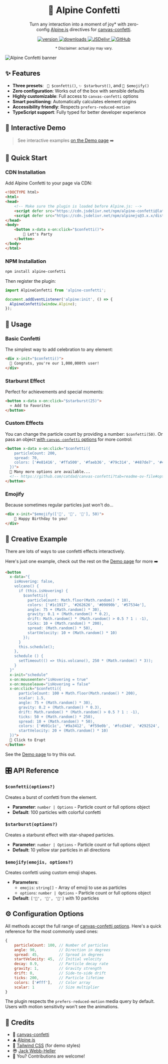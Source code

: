 <h1 align="center">🎉 Alpine Confetti</h1>

<p align="center" style="text-wrap: balance;">
  Turn any interaction into a moment of joy* with zero-config <a href="https://alpinejs.dev" target="_blank">Alpine.js</a> directives for <a href="https://www.npmjs.com/package/canvas-confetti" target="_blank">canvas-confetti</a>.
</p>

<p align="center">
  <a href="https://www.npmjs.com/package/alpine-confetti">
    <img src="https://img.shields.io/github/v/tag/jackwh/alpine-confetti?label=version" alt="version">
  </a>
  <a href="https://www.npmjs.com/package/alpine-confetti">
    <img src="https://img.shields.io/npm/dt/alpine-confetti" alt="downloads">
  </a>
  <a href="https://www.jsdelivr.com/package/npm/alpine-confetti">
    <img src="https://data.jsdelivr.com/v1/package/npm/alpine-confetti/badge?style=rounded" alt="JSDelivr">
  </a>
  <a href="https://www.npmjs.com/package/alpine-confetti">
    <img alt="GitHub" src="https://img.shields.io/github/license/jackwh/alpine-confetti">
  </a>
</p>

<p align="center">
  <small>* Disclaimer: actual joy may vary.</small>
</p>

![Alpine Confetti banner](docs/assets/art.jpg)

## ✨ Features

- **Three presets**: ` 🎉 $confetti()`, `✨ $starburst()`, and `💩 $emojify()`
- **Zero configuration**: Works out of the box with sensible defaults
- **Highly customizable**: Full access to `canvas-confetti` options
- **Smart positioning**: Automatically calculates element origins
- **Accessibility friendly**: Respects `prefers-reduced-motion`
- **TypeScript support**: Fully typed for better developer experience


## 👀 Interactive Demo

> See interactive examples [on the Demo page](https://jackwh.github.io/alpine-confetti/) ➡️

## 🚀 Quick Start

### CDN Installation

Add Alpine Confetti to your page via CDN:

```html
<!DOCTYPE html>
<html>
<head>
    <!-- Make sure the plugin is loaded before Alpine.js: -->
    <script defer src="https://cdn.jsdelivr.net/npm/alpine-confetti@latest/dist/browser.global.js"></script>
    <script defer src="https://cdn.jsdelivr.net/npm/alpinejs@3.x.x/dist/cdn.min.js"></script>
</head>
<body>
    <button x-data x-on:click="$confetti()">
        🎉 Let's Party
    </button>
</body>
</html>
```

### NPM Installation

```bash
npm install alpine-confetti
```

Then register the plugin:

```javascript
import AlpineConfetti from 'alpine-confetti';

document.addEventListener('alpine:init', () => {
  AlpineConfetti(window.Alpine);
});
```

## 🔧 Usage

### Basic Confetti

The simplest way to add celebration to any element:

```html
<div x-init="$confetti()">
  🎉 Congrats, you're our 1,000,000th user!
</div>
```

### Starburst Effect

Perfect for achievements and special moments:

```html
<button x-data x-on:click="$starburst(25)">
  ⭐ Add to Favorites
</button>
```

### Custom Effects

You can change the particle count by providing a number: `$confetti(50)`. Or pass an object [with `canvas-confetti` options](https://github.com/catdad/canvas-confetti?tab=readme-ov-file#options) for more control:

```html
<button x-data x-on:click="$confetti({
    particleCount: 200,
    spread: 70,
    colors: ['#e81416', '#ffa500', '#faeb36', '#79c314', '#487de7', '#4b369d', '#70369d']
  })">
  👀 Many more options are available...
  <!-- https://github.com/catdad/canvas-confetti?tab=readme-ov-file#options -->
</button>
```

### Emojify

Because sometimes regular particles just won't do...

```html
<div x-init="$emojify(['🎂', '🎈', '🎁'], 50)">
    🎂 Happy Birthday to you!
</div>
```

## 🎨 Creative Example

There are lots of ways to use confetti effects interactively.
 
Here's just one example, check out the rest on the [Demo page](https://jackwh.github.io/alpine-confetti/) for more ➡️

```html
<button
  x-data="{
    isHovering: false,
    volcano() {
      if (this.isHovering) {
        $confetti({
          particleCount: Math.floor(Math.random() * 10),
          colors: ['#1c1917', '#262626', '#09090b', '#57534e'],
          angle: 75 + (Math.random() * 30),
          gravity: 0.1 + (Math.random() * 0.2),
          drift: Math.random() * (Math.random() > 0.5 ? 1 : -1),
          ticks: 10 + (Math.random() * 200),
          spread: (Math.random() * 50),
          startVelocity: 10 + (Math.random() * 10)
        });
      }
      this.schedule();
    },
    schedule () {
      setTimeout(() => this.volcano(), 250 * (Math.random() * 3));
    }
  }"
  x-init="schedule"
  x-on:mouseenter="isHovering = true"
  x-on:mouseleave="isHovering = false"
  x-on:click="$confetti({
      particleCount: 100 + Math.floor(Math.random() * 200),
      scalar: 1.5,
      angle: 75 + (Math.random() * 30),
      gravity: 0.2 + (Math.random() * 0.3),
      drift: Math.random() * (Math.random() > 0.5 ? 1 : -1),
      ticks: 50 + (Math.random() * 250),
      spread: 10 + (Math.random() * 50),
      colors: ['#b91c1c', '#9a3412', '#f59e0b', '#fcd34d', '#292524', '#450a0a'],
      startVelocity: 20 + (Math.random() * 10)
  })">
  🌋 Click to Erupt 
</button>
```

See the [Demo page](https://jackwh.github.io/alpine-confetti/) to try this out.

## 🎛️ API Reference

### `$confetti(options?)`

Creates a burst of confetti from the element.

- **Parameter**: `number | Options` - Particle count or full options object
- **Default**: 100 particles with colorful confetti

### `$starburst(options?)`

Creates a starburst effect with star-shaped particles.

- **Parameter**: `number | Options` - Particle count or full options object  
- **Default**: 10 yellow star particles in all directions

### `$emojify(emojis, options?)`

Creates confetti using custom emoji shapes.

- **Parameters**: 
  - `emojis`: `string[]` - Array of emoji to use as particles
  - `options`: `number | Options` - Particle count or full options object
- **Default**: `['🍓', '🍌', '🥝']` with 10 particles

## ⚙️ Configuration Options

All methods accept the full range of [canvas-confetti options](https://github.com/catdad/canvas-confetti?tab=readme-ov-file#options). Here's a quick reference for the most commonly used ones:

```javascript
{
    particleCount: 100, // Number of particles
    angle: 90,          // Direction in degrees
    spread: 45,         // Spread in degrees
    startVelocity: 45,  // Initial velocity
    decay: 0.9,         // Particle decay rate
    gravity: 1,         // Gravity strength
    drift: 0,           // Side-to-side drift
    ticks: 200,         // Particle lifetime
    colors: ['#fff'],   // Color array
    scalar: 1           // Size multiplier
}
```

The plugin respects the `prefers-reduced-motion` media query by default. Users with motion sensitivity won't see the animations.

## 🙏 Credits

- 🎊 [canvas-confetti](https://github.com/catdad/canvas-confetti)
- ⛰️ [Alpine.js](https://alpinejs.dev)
- 🎨 [Tailwind CSS](http://tailwindcss.com) (for demo styles)
- 😎 [Jack Webb-Heller](https://github.com/jackwh)
- 🫵 You? Contributions are welcome!
